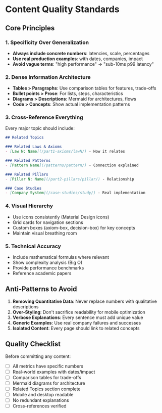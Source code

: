 # Content Quality Standards

## Core Principles

### 1. Specificity Over Generalization
- **Always include concrete numbers**: latencies, scale, percentages
- **Use real production examples**: with dates, companies, impact
- **Avoid vague terms**: "high performance" → "sub-10ms p99 latency"

### 2. Dense Information Architecture
- **Tables > Paragraphs**: Use comparison tables for features, trade-offs
- **Bullet points > Prose**: For lists, steps, characteristics  
- **Diagrams > Descriptions**: Mermaid for architectures, flows
- **Code > Concepts**: Show actual implementation patterns

### 3. Cross-Reference Everything
Every major topic should include:
```markdown
## Related Topics

### Related Laws & Axioms
- [Law N: Name](/part1-axioms/lawN/) - How it relates

### Related Patterns  
- [Pattern Name](/patterns/pattern/) - Connection explained

### Related Pillars
- [Pillar N: Name](/part2-pillars/pillar/) - Relationship

### Case Studies
- [Company System](/case-studies/study/) - Real implementation
```

### 4. Visual Hierarchy
- Use icons consistently (Material Design icons)
- Grid cards for navigation sections
- Custom boxes (axiom-box, decision-box) for key concepts
- Maintain visual breathing room

### 5. Technical Accuracy
- Include mathematical formulas where relevant
- Show complexity analysis (Big O)
- Provide performance benchmarks
- Reference academic papers

## Anti-Patterns to Avoid

1. **Removing Quantitative Data**: Never replace numbers with qualitative descriptions
2. **Over-Styling**: Don't sacrifice readability for mobile optimization
3. **Verbose Explanations**: Every sentence must add unique value
4. **Generic Examples**: Use real company failures and successes
5. **Isolated Content**: Every page should link to related concepts

## Quality Checklist

Before committing any content:
- [ ] All metrics have specific numbers
- [ ] Real-world examples with dates/impact
- [ ] Comparison tables for trade-offs
- [ ] Mermaid diagrams for architecture
- [ ] Related Topics section complete
- [ ] Mobile and desktop readable
- [ ] No redundant explanations
- [ ] Cross-references verified